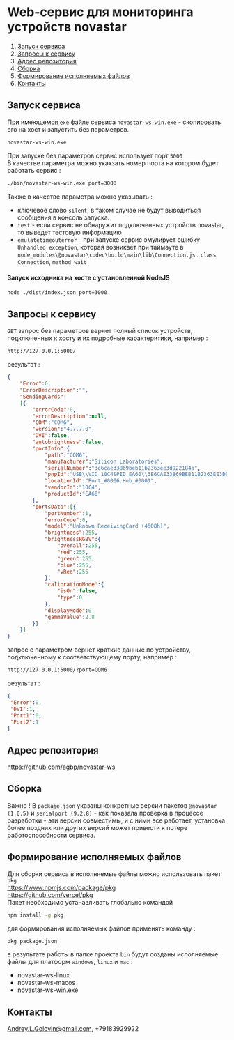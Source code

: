 # Web-сервис для мониторинга устройств novastar

1. [Запуск сервиса](#ServiceStart)
2. [Запросы к сервису](#RequestsExamples)
3. [Адрес репозитория](#Repository)
4. [Сборка](#Build)
5. [Формирование исполняемых файлов](#Executables)
6. [Контакты](#Contacts)

## <a name="ServiceStart"></a>Запуск сервиса
При имеющемся `exe` файле сервиса `novastar-ws-win.exe` - скопировать его на хост и запустить без параметров.  
```Bash
novastar-ws-win.exe
```
При запуске без параметров сервис использует порт `5000`  
В качестве параметра можно укахзать номер порта на котором будет работать сервис :  
```Bash
./bin/novastar-ws-win.exe port=3000
```

Также в качестве параметра можно указывать : 
* ключевое слово `silent`, в таком случае не будут выводиться сообщения в консоль запуска.
* `test` - если сервис не обнаружит подключенных устройств novastar, то выведет тестовую информацию
* `emulatetimeouterror` - при запуске сервис эмулирует ошибку `Unhandled exception`, которая возникает при таймауте в `node_modules\@novastar\codec\build\main\lib\Connection.js` : `class Connection`, `method wait`
#### Запуск исходника на хосте с установленной NodeJS
```Bash
node ./dist/index.json port=3000
```
## <a name="RequestsExamples"></a>Запросы к сервису

`GET` запрос без параметров вернет полный список устройств, подключенных к хосту и их подробные характеритики, например :
```Bash
http://127.0.0.1:5000/
```

результат :  
```JSON
{
	"Error":0,
	"ErrorDescription":"",
	"SendingCards":
	[{
		"errorCode":0,
		"errorDescription":null,
		"COM":"COM6",
		"version":"4.7.7.0",
		"DVI":false,
		"autobrightness":false,
		"portInfo":{
			"path":"COM6",
			"manufacturer":"Silicon Laboratories",
			"serialNumber":"3e6cae33869beb11b2363ee3d922184a",
			"pnpId":"USB\\VID_10C4&PID_EA60\\3E6CAE33869BEB11B2363EE3D922184A",
			"locationId":"Port_#0006.Hub_#0001",
			"vendorId":"10C4",
			"productId":"EA60"
		},
		"portsData":[{
			"portNumber":1,
			"errorCode":0,
			"model":"Unknown ReceivingCard (4508h)",
			"brightness":255,
			"brightnessRGBV":{
				"overall":255,
				"red":255,
				"green":255,
				"blue":255,
				"vRed":255
			},
			"calibrationMode":{
				"isOn":false,
				"type":0
			},
			"displayMode":0,
			"gammaValue":2.8
		}]
	}]
}  
```
запрос с параметром вернет краткие данные по устройству, подключенному к соответствующему порту, например :  
```Bash
http://127.0.0.1:5000/?port=COM6
```
результат :  

```JSON
{
 "Error":0,
 "DVI":1,
 "Port1":0,
 "Port2":1
}
```
## <a name="Repository"></a>Адрес репозитория
https://github.com/agbp/novastar-ws

## <a name="Build"></a>Сборка
Важно !
В `packaje.json` указаны конкретные версии пакетов `@novastar (1.0.5)` и `serialport (9.2.8)` - как показала проверка в процессе разработки - эти версии совместимы, и с ними все работает, установка более поздних или других версий может привести к потере работоспособности сервиса.

## <a name="Executables"></a>Формирование исполняемых файлов
Для сборки сервиса в исполняемые файлы можно использовать пакет `pkg`  
https://www.npmjs.com/package/pkg  
https://github.com/vercel/pkg  
Пакет необходимо устанавливать глобально командой
```Bash
npm install -g pkg
```
для формирования исполняемых файлов применять команду : 
```Bash
pkg package.json
```
в результате работы в папке проекта `bin` будут созданы исполняемые файлы для платформ `windows`, `linux` и `mac` :
* novastar-ws-linux
* novastar-ws-macos
* novastar-ws-win.exe

## <a name="Contacts"></a>Контакты
Andrey.L.Golovin@gmail.com, +79183929922

